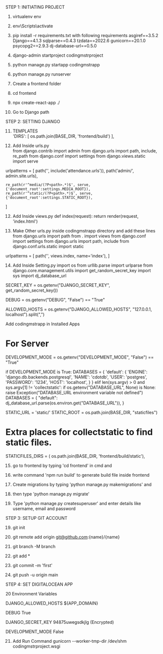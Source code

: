 STEP 1: INITIATING PROJECT

1. virtualenv env

2. env\Scripts\activate

3. pip install -r requirements.txt with following requirements
﻿asgiref==3.5.2
Django==4.1.3
sqlparse==0.4.3
tzdata==2022.6
gunicorn==20.1.0
psycopg2==2.9.3
dj-database-url==0.5.0

4. django-admin startproject codingmstrproject

5. python manage.py startapp codingmstrapp

6. python manage.py runserver

7. Create a frontend folder

8. cd frontend

9. npx create-react-app ./

10. Go to Django path



STEP 2: SETTING DJANGO

11. TEMPLATES         
	'DIRS': [
            os.path.join(BASE_DIR, 'frontend/build')
        ],

12. Add Inside urls.py   
from django.contrib import admin
from django.urls import path, include, re_path
from django.conf import settings
from django.views.static import serve

urlpatterns = [
    path('', include('attendance.urls')),
    path('admin/', admin.site.urls),

    re_path(r'^media/(?P<path>.*)$', serve,{'document_root':settings.MEDIA_ROOT}), 
    re_path(r'^static/(?P<path>.*)$', serve,{'document_root':settings.STATIC_ROOT}), 
]

12. Add Inside views.py
def index(request):
    return render(request, 'index.html')



13. Make Other urls.py inside codingmstrapp directory and add these lines
from django.urls import path
from . import views
from django.conf import settings
from django.urls import path, include
from django.conf.urls.static import static


urlpatterns = [
    path('', views.index, name='index'),
] 


14. Add Inside Setting.py
import os
from urllib.parse import urlparse
from django.core.management.utils import get_random_secret_key
import sys
import dj_database_url


SECRET_KEY = os.getenv("DJANGO_SECRET_KEY", get_random_secret_key())

DEBUG = os.getenv("DEBUG", "False") == "True"

ALLOWED_HOSTS = os.getenv("DJANGO_ALLOWED_HOSTS", "127.0.0.1, localhost").split(",")

Add codingmstrapp in Installed Apps


# For Server
DEVELOPMENT_MODE = os.getenv("DEVELOPMENT_MODE", "False") == "True"

if DEVELOPMENT_MODE is True:
    DATABASES = {
        'default': {
            'ENGINE': 'django.db.backends.postgresql',
            'NAME': 'cdotdb',
            'USER': 'postgres',
            'PASSWORD': '1234',
            'HOST': 'localhost', 
        }
    }
elif len(sys.argv) > 0 and sys.argv[1] != 'collectstatic':
    if os.getenv("DATABASE_URL", None) is None:
        raise Exception("DATABASE_URL environment variable not defined")
    DATABASES = {
        "default": dj_database_url.parse(os.environ.get("DATABASE_URL")),
    }


STATIC_URL = 'static/'
STATIC_ROOT = os.path.join(BASE_DIR, "staticfiles") 

# Extra places for collectstatic to find static files.
STATICFILES_DIRS = (
    os.path.join(BASE_DIR, 'frontend/build/static'),


15. go to frontend by typing 'cd frontend' in cmd and 

16. write command 'npm run build' to generate build file inside frontend

16. Create migrations by typing 'python manage.py makemigrations' and 

17. then type 'python manage.py migrate'

18. Type 'python manage.py createsuperuser'  and enter details like username, email and password


STEP 3: SETUP GIT ACCOUNT

19. git init

20. git remote add origin git@github.com:{name}/{name}

21. git branch -M branch

22. git add *

23. git commit -m 'first'

19. git push -u origin main


STEP 4: SET DIGITALOCEAN APP

20 Environment Variables

DJANGO_ALLOWED_HOSTS  ${APP_DOMAIN}

DEBUG  True 

DJANGO_SECRET_KEY   94875uwegsdkjlg (Encrypted)

DEVELOPMENT_MODE False


21. Add Run Command
gunicorn --worker-tmp-dir /dev/shm codingmstrproject.wsgi
